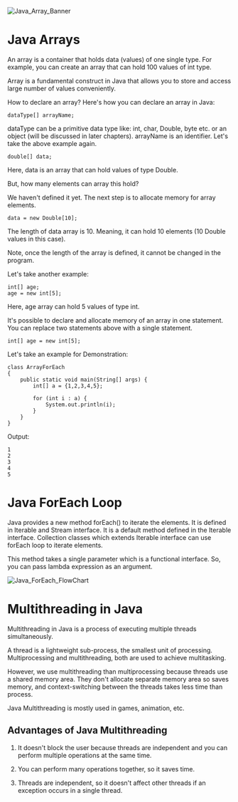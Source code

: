 ![Java_Array_Banner](https://4.bp.blogspot.com/-fGV2mXZzqO4/XAi1L30YqYI/AAAAAAAAAFQ/uhSjFjhk32kj-n046tUpTm_hrDirvjI5QCLcBGAs/s1600/main-qimg-2f33c8b7fa65dd0ed75120404d878e42.png)

# Java Arrays

An array is a container that holds data (values) of one single type. For example, you can create an array that can hold 100 values of int type.

Array is a fundamental construct in Java that allows you to store and access large number of values conveniently.

How to declare an array?
Here's how you can declare an array in Java:
```
dataType[] arrayName;
```
dataType can be a primitive data type like: int, char, Double, byte etc. or an object (will be discussed in later chapters).
arrayName is an identifier.
Let's take the above example again.
```
double[] data;
```
Here, data is an array that can hold values of type Double.

But, how many elements can array this hold?

We haven't defined it yet. The next step is to allocate memory for array elements.
```
data = new Double[10];
```
The length of data array is 10. Meaning, it can hold 10 elements (10 Double values in this case).

Note, once the length of the array is defined, it cannot be changed in the program.

Let's take another example:
```
int[] age;
age = new int[5];
```
Here, age array can hold 5 values of type int.

It's possible to declare and allocate memory of an array in one statement. You can replace two statements above with a single statement.
```
int[] age = new int[5];
```

Let's take an example for Demonstration:
```
class ArrayForEach
{
    public static void main(String[] args) {
        int[] a = {1,2,3,4,5};

        for (int i : a) {
            System.out.println(i);
        }
    }
}
```
Output:
```
1
2
3
4
5
```

# Java ForEach Loop

Java provides a new method forEach() to iterate the elements. It is defined in Iterable and Stream interface. It is a default method defined in the Iterable interface. Collection classes which extends Iterable interface can use forEach loop to iterate elements.

This method takes a single parameter which is a functional interface. So, you can pass lambda expression as an argument.

![Java_ForEach_FlowChart](https://media.geeksforgeeks.org/wp-content/uploads/foreachloop-1.jpg)

# Multithreading in Java

Multithreading in Java is a process of executing multiple threads simultaneously.

A thread is a lightweight sub-process, the smallest unit of processing. Multiprocessing and multithreading, both are used to achieve multitasking.

However, we use multithreading than multiprocessing because threads use a shared memory area. They don't allocate separate memory area so saves memory, and context-switching between the threads takes less time than process.

Java Multithreading is mostly used in games, animation, etc.

## Advantages of Java Multithreading

1) It doesn't block the user because threads are independent and you can perform multiple operations at the same time.

2) You can perform many operations together, so it saves time.

3) Threads are independent, so it doesn't affect other threads if an exception occurs in a single thread.